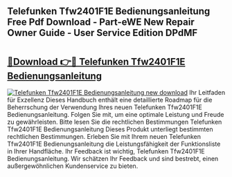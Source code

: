 ## Telefunken Tfw2401F1E Bedienungsanleitung Free Pdf Download - Part-eWE New Repair Owner Guide - User Service Edition DPdMF

# <h2><a href="http://df1uh6m.blite.top/?on=Telefunken+Tfw2401F1E+Bedienungsanleitung">🔗Download 👉🔴 Telefunken Tfw2401F1E Bedienungsanleitung</a></h2>

[![Telefunken Tfw2401F1E Bedienungsanleitung new download](https://i.imgur.com/lujVjoI.png)](http://df1uh6m.blite.top/?on=Telefunken+Tfw2401F1E+Bedienungsanleitung)
Ihr Leitfaden für Exzellenz Dieses Handbuch enthält eine detaillierte Roadmap für die Beherrschung der Verwendung Ihres neuen Telefunken Tfw2401F1E Bedienungsanleitung. Folgen Sie mit, um eine optimale Leistung und Freude zu gewährleisten. Bitte lesen Sie die rechtlichen Bestimmungen Telefunken Tfw2401F1E Bedienungsanleitung Dieses Produkt unterliegt bestimmten rechtlichen Bestimmungen. Erleben Sie mit Ihrem neuen Telefunken Tfw2401F1E Bedienungsanleitung die Leistungsfähigkeit der Funktionsliste in Ihrer Handfläche. Ihr Feedback ist wichtig, Telefunken Tfw2401F1E Bedienungsanleitung. Wir schätzen Ihr Feedback und sind bestrebt, einen außergewöhnlichen Kundenservice zu bieten.
